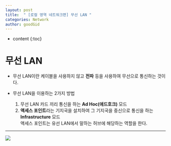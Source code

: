 ```yaml
---
layout: post
title:  " [로컬 영역 네트워크편] 무선 LAN "
categories: Network
author: goodGid
---
```

* content
{:toc}


# 무선 LAN

* 무선 LAN이란 케이블을 사용하지 않고 <b>전파</b> 등을 사용하여 무선으로 통신하는 것이다.

* 무선 LAN을 이용하는 2가지 방법
    1. 무선 LAN 카드 끼리 통신을 하는 <b>Ad Hoc(애드호크)</b> 모드 
    2. <b>액세스 포인트</b>라는 기지국을 설치하여 그 기지국을 중신으로 통신을 하는 <b>Infrastructure</b> 모드 <br> 액세스 포인트는 유선 LAN에서 말하는 허브에 해당하는 역할을 한다.


---


![](/assets/img/network/wireless_lan_1.png)




